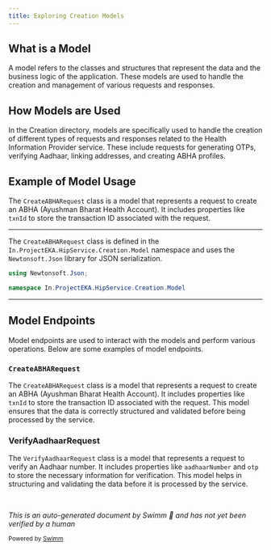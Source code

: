 ```yaml
---
title: Exploring Creation Models
---
```

## What is a Model

A model refers to the classes and structures that represent the data and the business logic of the application. These models are used to handle the creation and management of various requests and responses.

## How Models are Used

In the Creation directory, models are specifically used to handle the creation of different types of requests and responses related to the Health Information Provider service. These include requests for generating OTPs, verifying Aadhaar, linking addresses, and creating ABHA profiles.

## Example of Model Usage

The <SwmToken path="src/In.ProjectEKA.HipService/Creation/Model/CreateABHARequest.cs" pos="7:5:5" line-data="    public class CreateABHARequest">`CreateABHARequest`</SwmToken> class is a model that represents a request to create an ABHA (Ayushman Bharat Health Account). It includes properties like <SwmToken path="src/In.ProjectEKA.HipService/Creation/Model/CreateABHARequest.cs" pos="9:5:5" line-data="        public string txnId;">`txnId`</SwmToken> to store the transaction ID associated with the request.

<SwmSnippet path="/src/In.ProjectEKA.HipService/Creation/Model/CreateABHARequest.cs" line="3">

---

The <SwmToken path="src/In.ProjectEKA.HipService/Creation/Model/CreateABHARequest.cs" pos="7:5:5" line-data="    public class CreateABHARequest">`CreateABHARequest`</SwmToken> class is defined in the <SwmToken path="src/In.ProjectEKA.HipService/Creation/Model/CreateABHARequest.cs" pos="5:2:10" line-data="namespace In.ProjectEKA.HipService.Creation.Model">`In.ProjectEKA.HipService.Creation.Model`</SwmToken> namespace and uses the <SwmToken path="src/In.ProjectEKA.HipService/Creation/Model/CreateABHARequest.cs" pos="3:2:4" line-data="using Newtonsoft.Json;">`Newtonsoft.Json`</SwmToken> library for JSON serialization.

```c#
using Newtonsoft.Json;

namespace In.ProjectEKA.HipService.Creation.Model
```

---

</SwmSnippet>

## Model Endpoints

Model endpoints are used to interact with the models and perform various operations. Below are some examples of model endpoints.

### <SwmToken path="src/In.ProjectEKA.HipService/Creation/Model/CreateABHARequest.cs" pos="7:5:5" line-data="    public class CreateABHARequest">`CreateABHARequest`</SwmToken>

The <SwmToken path="src/In.ProjectEKA.HipService/Creation/Model/CreateABHARequest.cs" pos="7:5:5" line-data="    public class CreateABHARequest">`CreateABHARequest`</SwmToken> class is a model that represents a request to create an ABHA (Ayushman Bharat Health Account). It includes properties like <SwmToken path="src/In.ProjectEKA.HipService/Creation/Model/CreateABHARequest.cs" pos="9:5:5" line-data="        public string txnId;">`txnId`</SwmToken> to store the transaction ID associated with the request. This model ensures that the data is correctly structured and validated before being processed by the service.

### VerifyAadhaarRequest

The `VerifyAadhaarRequest` class is a model that represents a request to verify an Aadhaar number. It includes properties like `aadhaarNumber` and `otp` to store the necessary information for verification. This model helps in structuring and validating the data before it is processed by the service.

&nbsp;

*This is an auto-generated document by Swimm 🌊 and has not yet been verified by a human*

<SwmMeta version="3.0.0" repo-id="Z2l0aHViJTNBJTNBaGlwLXNlcnZpY2UlM0ElM0FTd2ltbS1EZW1v" repo-name="hip-service"><sup>Powered by [Swimm](/)</sup></SwmMeta>
